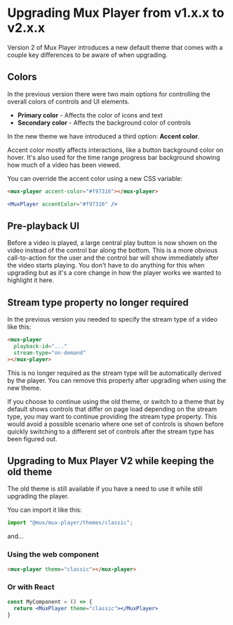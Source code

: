 # Upgrading Mux Player from v1.x.x to v2.x.x

Version 2 of Mux Player introduces a new default theme that comes with a couple key differences to be aware of when upgrading.

## Colors

In the previous version there were two main options for controlling the overall colors of controls and UI elements.

- **Primary color** - Affects the color of icons and text
- **Secondary color** - Affects the background color of controls

In the new theme we have introduced a third option: **Accent color**.

Accent color mostly affects interactions, like a button background color on hover. It's also used for the time range progress bar background showing how much of a video has been viewed.

You can override the accent color using a new CSS variable:

```html
<mux-player accent-color="#f97316"></mux-player>
```

```jsx
<MuxPlayer accentColor="#f97316" />
```

## Pre-playback UI

Before a video is played, a large central play button is now shown on the video instead of the control bar along the bottom. This is a more obvious call-to-action for the user and the control bar will show immediately after the video starts playing. You don't have to do anything for this when upgrading but as it's a core change in how the player works we wanted to highlight it here.

## Stream type property no longer required

In the previous version you needed to specify the stream type of a video like this:

```html
<mux-player
  playback-id="..."
  stream-type="on-demand"
></mux-player>
```

This is no longer required as the stream type will be automatically derived by the player. You can remove this property after upgrading when using the new theme.

If you choose to continue using the old theme, or switch to a theme that by default shows controls that differ on page load depending on the stream type, you may want to continue providing the stream type property. This would avoid a possible scenario where one set of controls is shown before quickly switching to a different set of controls after the stream type has been figured out.

## Upgrading to Mux Player V2 while keeping the old theme

The old theme is still available if you have a need to use it while still upgrading the player.

You can import it like this:

```javascript
import "@mux/mux-player/themes/classic";
```

and...

### Using the web component

```html
<mux-player theme="classic"></mux-player>
```

### Or with React

```jsx
const MyComponent = () => {
  return <MuxPlayer theme="classic"></MuxPlayer>
}
```
